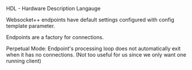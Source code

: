 HDL - Hardware Description Langauge

Websocket++ endpoints have default settings configured with config template parameter.

Endpoints are a factory for connections.

Perpetual Mode: Endpoint's processing loop does not automatically exit when it has no connections.
(Not too useful for us since we only want one running client)
